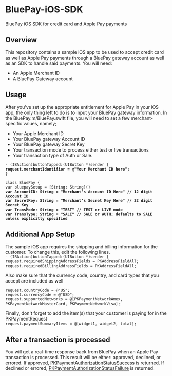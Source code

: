 # BluePay-iOS-SDK
BluePay iOS SDK for credit card and Apple Pay payments

## Overview
This repository contains a sample iOS app to be used to accept credit card as well as Apple Pay payments through a BluePay gateway account as well as an SDK to handle said payments.
You will need:
- An Apple Merchant ID
- A BluePay Gateway account

## Usage
After you've set up the appropriate entitlement for Apple Pay in your iOS app, the only thing left to do is to input your BluePay gateway information. In the BluePay.m/BluePay.swift file, you will need to set a few merchant-specific values, namely;
- Your Apple Merchant ID
- Your BluePay gateway Account ID
- Your BluePay gateway Secret Key
- Your transaction mode to process either test or live transactions
- Your transaction type of Auth or Sale.

`- (IBAction)buttonTapped:(UIButton *)sender {`<br>
<b>`request.merchantIdentifier = @"Your Merchant ID here";`<br></b>
`}`<br>

`class BluePay {`<br>
    `var bluepaySetup = [String: String]()`<br>
    <b>`var AccountID: String = "Merchant's Account ID Here" // 12 digit Account ID`<br></b>
    <b>`var SecretKey: String = "Merchant's Secret Key Here" // 32 digit Secret Key`<br></b>
    <b>`var TransMode: String = "TEST" // TEST or LIVE mode`<br></b>
    <b>`var TransType: String = "SALE" // SALE or AUTH; defaults to SALE unless explicitly specified`<br></b>
    
## Additional App Setup
The sample iOS app requires the shipping and billing information for the customer. To change this, edit the following lines.<br>
`- (IBAction)buttonTapped:(UIButton *)sender {`<br>
`request.requiredShippingAddressFields = PKAddressFieldAll;`<br>
`request.requiredBillingAddressFields = PKAddressFieldAll;`<br>

Also make sure that the currency code, country, and card types that you accept are included as well

`request.countryCode = @"US";`<br>
`request.currencyCode = @"USD";`<br>
`request.supportedNetworks = @[PKPaymentNetworkAmex, PKPaymentNetworkMasterCard, PKPaymentNetworkVisa];`<br>

Finally, don't forget to add the item(s) that your customer is paying for in the PKPaymentRequest<br>
`request.paymentSummaryItems = @[widget1, widget2, total];`<br>

## After a transaction is processed
You will get a real-time response back from BluePay when an Apple Pay transaction is processed. This result will be either: approved, declined, or errored. If approved, [PKPaymentAuthorizationStatusSuccess](https://developer.apple.com/library/prerelease/ios/documentation/PassKit/Reference/PKPaymentAuthorizationViewControllerDelegate_Ref/index.html#//apple_ref/c/tdef/PKPaymentAuthorizationStatus) is returned. If declined or errored, [PKPaymentAuthorizationStatusFailure](https://developer.apple.com/library/prerelease/ios/documentation/PassKit/Reference/PKPaymentAuthorizationViewControllerDelegate_Ref/index.html#//apple_ref/c/tdef/PKPaymentAuthorizationStatus) is returned.

